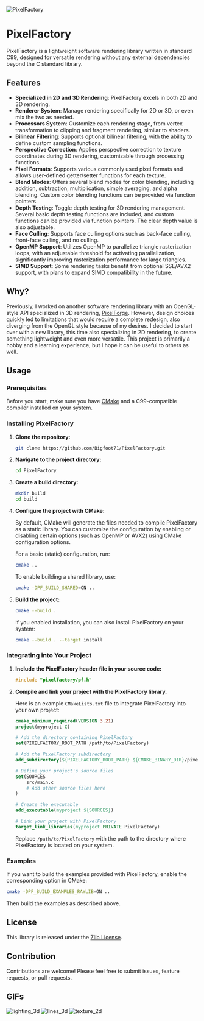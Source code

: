 ![PixelFactory](examples/resources/images/PixelFactory.png)

# PixelFactory

PixelFactory is a lightweight software rendering library written in standard C99, designed for versatile rendering without any external dependencies beyond the C standard library.

## Features

- **Specialized in 2D and 3D Rendering**: PixelFactory excels in both 2D and 3D rendering.
- **Renderer System**: Manage rendering specifically for 2D or 3D, or even mix the two as needed.
- **Processors System**: Customize each rendering stage, from vertex transformation to clipping and fragment rendering, similar to shaders.
- **Bilinear Filtering**: Supports optional bilinear filtering, with the ability to define custom sampling functions.
- **Perspective Correction**: Applies perspective correction to texture coordinates during 3D rendering, customizable through processing functions.
- **Pixel Formats**: Supports various commonly used pixel formats and allows user-defined getter/setter functions for each texture.
- **Blend Modes**: Offers several blend modes for color blending, including addition, subtraction, multiplication, simple averaging, and alpha blending. Custom color blending functions can be provided via function pointers.
- **Depth Testing**: Toggle depth testing for 3D rendering management. Several basic depth testing functions are included, and custom functions can be provided via function pointers. The clear depth value is also adjustable.
- **Face Culling**: Supports face culling options such as back-face culling, front-face culling, and no culling.
- **OpenMP Support**: Utilizes OpenMP to parallelize triangle rasterization loops, with an adjustable threshold for activating parallelization, significantly improving rasterization performance for large triangles.
- **SIMD Support**: Some rendering tasks benefit from optional SSE/AVX2 support, with plans to expand SIMD compatibility in the future.

## Why?

Previously, I worked on another software rendering library with an OpenGL-style API specialized in 3D rendering, [PixelForge](https://github.com/Bigfoot71/PixelForge). However, design choices quickly led to limitations that would require a complete redesign, also diverging from the OpenGL style because of my desires. I decided to start over with a new library, this time also specializing in 2D rendering, to create something lightweight and even more versatile. This project is primarily a hobby and a learning experience, but I hope it can be useful to others as well.

## Usage

### Prerequisites

Before you start, make sure you have [CMake](https://cmake.org/install/) and a C99-compatible compiler installed on your system.

### Installing PixelFactory

1. **Clone the repository:**

   ```bash
   git clone https://github.com/Bigfoot71/PixelFactory.git
   ```

2. **Navigate to the project directory:**

   ```bash
   cd PixelFactory
   ```

3. **Create a build directory:**

   ```bash
   mkdir build
   cd build
   ```

4. **Configure the project with CMake:**

   By default, CMake will generate the files needed to compile PixelFactory as a static library. You can customize the configuration by enabling or disabling certain options (such as OpenMP or AVX2) using CMake configuration options.

   For a basic (static) configuration, run:

   ```bash
   cmake ..
   ```

   To enable building a shared library, use:

   ```bash
   cmake -DPF_BUILD_SHARED=ON ..
   ```

5. **Build the project:**

   ```bash
   cmake --build .
   ```

   If you enabled installation, you can also install PixelFactory on your system:

   ```bash
   cmake --build . --target install
   ```

### Integrating into Your Project

1. **Include the PixelFactory header file in your source code:**

   ```c
   #include "pixelfactory/pf.h"
   ```

2. **Compile and link your project with the PixelFactory library.**

   Here is an example `CMakeLists.txt` file to integrate PixelFactory into your own project:

   ```cmake
   cmake_minimum_required(VERSION 3.21)
   project(myproject C)

   # Add the directory containing PixelFactory
   set(PIXELFACTORY_ROOT_PATH /path/to/PixelFactory)

   # Add the PixelFactory subdirectory
   add_subdirectory(${PIXELFACTORY_ROOT_PATH} ${CMAKE_BINARY_DIR}/pixelfactory)

   # Define your project's source files
   set(SOURCES
       src/main.c
       # Add other source files here
   )

   # Create the executable
   add_executable(myproject ${SOURCES})

   # Link your project with PixelFactory
   target_link_libraries(myproject PRIVATE PixelFactory)
   ```

   Replace `/path/to/PixelFactory` with the path to the directory where PixelFactory is located on your system.

### Examples

If you want to build the examples provided with PixelFactory, enable the corresponding option in CMake:

```bash
cmake -DPF_BUILD_EXAMPLES_RAYLIB=ON ..
```

Then build the examples as described above.

## License

This library is released under the [Zlib License](LICENSE).

## Contribution

Contributions are welcome! Please feel free to submit issues, feature requests, or pull requests.

## GIFs

![lighting_3d](examples/resources/gifs/raylib_lighting_3d.gif)
![lines_3d](examples/resources/gifs/raylib_lines_3d.gif)
![texture_2d](examples/resources/gifs/raylib_texture_2d.gif)
